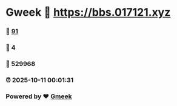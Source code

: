 # Gweek :link: https://bbs.017121.xyz 
### :page_facing_up: [91](https://bbs.017121.xyz/tag.html) 
### :speech_balloon: 4 
### :hibiscus: 529968 
### :alarm_clock: 2025-10-11 00:01:31 
### Powered by :heart: [Gmeek](https://github.com/Meekdai/Gmeek)
